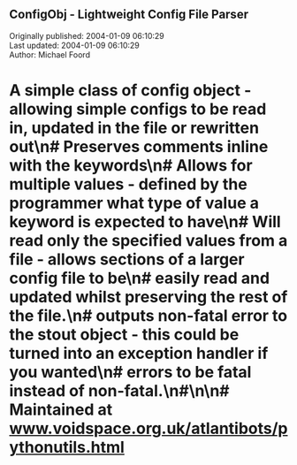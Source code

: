 ## ConfigObj - Lightweight Config File Parser  
Originally published: 2004-01-09 06:10:29  
Last updated: 2004-01-09 06:10:29  
Author: Michael Foord  
  
# A simple class of config object - allowing simple configs to be read in, updated in the file or rewritten out\n# Preserves comments inline with the keywords\n# Allows for multiple values - defined by the programmer what type of value a keyword is expected to have\n# Will read only the specified values from a file - allows sections of a larger config file to be\n# easily read and updated whilst preserving the rest of the file.\n# outputs non-fatal error to the stout object - this could be turned into an exception handler if you wanted\n# errors to be fatal instead of non-fatal.\n#\n\n# Maintained at www.voidspace.org.uk/atlantibots/pythonutils.html